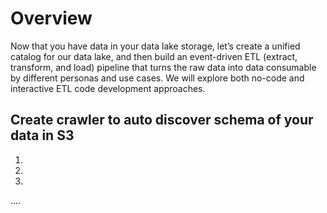 # Overview
Now that you have data in your data lake storage, let’s create a unified catalog for our data lake, and then build an event-driven ETL (extract, transform, and load) pipeline that turns the raw data into data consumable by different personas and use cases. We will explore both no-code and interactive ETL code development approaches.

## Create crawler to auto discover schema of your data in S3
1.
2.
3.
....
